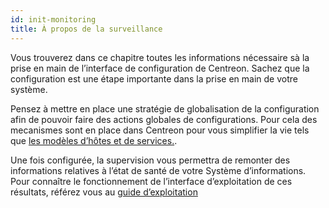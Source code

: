 ```yaml
---
id: init-monitoring
title: À propos de la surveillance
---
```


Vous trouverez dans ce chapitre toutes les informations nécessaire sà la prise en main de l’interface de configuration
de Centreon. Sachez que la configuration est une étape importante dans la prise en main de votre système.

Pensez à mettre en place une stratégie de globalisation de la configuration afin de pouvoir faire des actions globales
de configurations. Pour cela des mecanismes sont en place dans Centreon pour vous simplifier la vie tels que
[les modèles d’hôtes et de services.](templates).

Une fois configurée, la supervision vous permettra de remonter des informations relatives à l’état de santé de votre
Système d’informations. Pour connaître le fonctionnement de l’interface d’exploitation de ces résultats, référez vous
au [guide d’exploitation](../alerts-notifications/init-alerts-notifications)